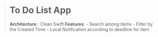 > # To Do List App 
>
>   **Architecture** : Clean Swift
>   **Features**:  - Search among items
>                          - Filter by the Created Time
>                          - Local Notification according to deadline for item
>

